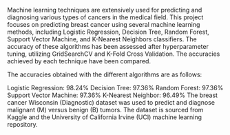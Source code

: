 Machine learning techniques are extensively used for predicting and diagnosing various types of cancers in the medical field. This project focuses on predicting breast cancer using several machine learning methods, including Logistic Regression, Decision Tree, Random Forest, Support Vector Machine, and K-Nearest Neighbors classifiers. The accuracy of these algorithms has been assessed after hyperparameter tuning, utilizing GridSearchCV and K-Fold Cross Validation. The accuracies achieved by each technique have been compared.

The accuracies obtained with the different algorithms are as follows:

Logistic Regression: 98.24%
Decision Tree: 97.36%
Random Forest: 97.36%
Support Vector Machine: 97.36%
K-Nearest Neighbor: 96.49%
The breast cancer Wisconsin (Diagnostic) dataset was used to predict and diagnose malignant (M) versus benign (B) tumors. The dataset is sourced from Kaggle and the University of California Irvine (UCI) machine learning repository.
